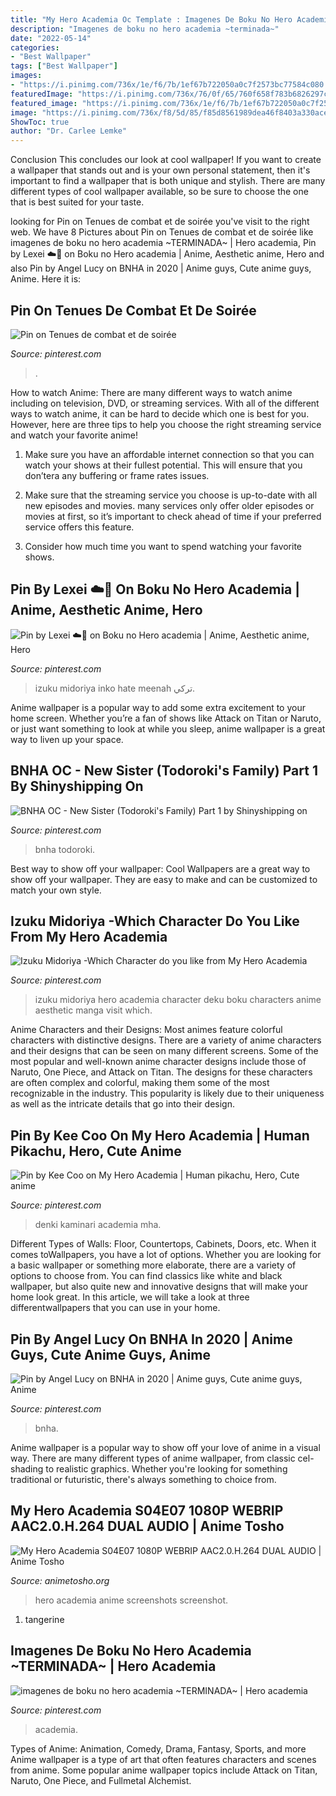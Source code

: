 ```yaml
---
title: "My Hero Academia Oc Template : Imagenes De Boku No Hero Academia ~terminada~"
description: "Imagenes de boku no hero academia ~terminada~"
date: "2022-05-14"
categories:
- "Best Wallpaper"
tags: ["Best Wallpaper"]
images:
- "https://i.pinimg.com/736x/1e/f6/7b/1ef67b722050a0c7f2573bc77584c080.jpg"
featuredImage: "https://i.pinimg.com/736x/76/0f/65/760f658f783b6826297ce314265ee8df.jpg"
featured_image: "https://i.pinimg.com/736x/1e/f6/7b/1ef67b722050a0c7f2573bc77584c080.jpg"
image: "https://i.pinimg.com/736x/f8/5d/85/f85d8561989dea46f8403a330ace70dd.jpg"
ShowToc: true
author: "Dr. Carlee Lemke"
---
```



Conclusion
This concludes our look at cool wallpaper! If you want to create a wallpaper that stands out and is your own personal statement, then it's important to find a wallpaper that is both unique and stylish. There are many different types of cool wallpaper available, so be sure to choose the one that is best suited for your taste.

	

		
looking for Pin on Tenues de combat et de soirée you've visit to the right web. We have 8 Pictures about Pin on Tenues de combat et de soirée like imagenes de boku no hero academia ~TERMINADA~ | Hero academia, Pin by Lexei ☁️🍃 on Boku no Hero academia | Anime, Aesthetic anime, Hero and also Pin by Angel Lucy on BNHA in 2020 | Anime guys, Cute anime guys, Anime. Here it is:
		
    
## Pin On Tenues De Combat Et De Soirée

<img loading=lazy src="https://i.pinimg.com/736x/2a/d3/16/2ad316ecba9fcd0ef9637eb83bf26695.jpg" onerror="this.onerror=null;this.src='https://tse3.mm.bing.net/th?id=OIP.ORzNBhDITIkZ_3UUeVL8WwHaKd&amp;pid=15.1';" alt="Pin on Tenues de combat et de soirée">

_Source: pinterest.com_

>. 

	

How to watch Anime: There are many different ways to watch anime including on television, DVD, or streaming services.
With all of the different ways to watch anime, it can be hard to decide which one is best for you. However, here are three tips to help you choose the right streaming service and watch your favorite anime!
1. Make sure you have an affordable internet connection so that you can watch your shows at their fullest potential. This will ensure that you don’tera any buffering or frame rates issues.

2. Make sure that the streaming service you choose is up-to-date with all new episodes and movies. many services only offer older episodes or movies at first, so it’s important to check ahead of time if your preferred service offers this feature.

3. Consider how much time you want to spend watching your favorite shows.

    
## Pin By Lexei ☁️🍃 On Boku No Hero Academia | Anime, Aesthetic Anime, Hero

<img loading=lazy src="https://i.pinimg.com/736x/76/0f/65/760f658f783b6826297ce314265ee8df.jpg" onerror="this.onerror=null;this.src='https://tse3.mm.bing.net/th?id=OIP.dQbGSp13sLx5IbsULXvgiAHaHa&amp;pid=15.1';" alt="Pin by Lexei ☁️🍃 on Boku no Hero academia | Anime, Aesthetic anime, Hero">

_Source: pinterest.com_

>izuku midoriya inko hate meenah تركي. 

	

Anime wallpaper is a popular way to add some extra excitement to your home screen. Whether you’re a fan of shows like Attack on Titan or Naruto, or just want something to look at while you sleep, anime wallpaper is a great way to liven up your space.

    
## BNHA OC - New Sister (Todoroki&#039;s Family) Part 1 By Shinyshipping On

<img loading=lazy src="https://i.pinimg.com/736x/fb/72/88/fb7288d191b348534fc23ef9ceeedba3.jpg" onerror="this.onerror=null;this.src='https://tse2.mm.bing.net/th?id=OIP.xZlNxB73-xBMHenQ6x_CzAHaLZ&amp;pid=15.1';" alt="BNHA OC - New Sister (Todoroki&#039;s Family) Part 1 by Shinyshipping on">

_Source: pinterest.com_

>bnha todoroki. 

	

Best way to show off your wallpaper:
Cool Wallpapers are a great way to show off your wallpaper. They are easy to make and can be customized to match your own style.

    
## Izuku Midoriya -Which Character Do You Like From My Hero Academia

<img loading=lazy src="https://i.pinimg.com/736x/f8/5d/85/f85d8561989dea46f8403a330ace70dd.jpg" onerror="this.onerror=null;this.src='https://tse1.mm.bing.net/th?id=OIP.UGqztY9WExl2A4nr9cuQHQHaLG&amp;pid=15.1';" alt="Izuku Midoriya -Which Character do you like from My Hero Academia">

_Source: pinterest.com_

>izuku midoriya hero academia character deku boku characters anime aesthetic manga visit which. 

	

Anime Characters and their Designs: Most animes feature colorful characters with distinctive designs.
There are a variety of anime characters and their designs that can be seen on many different screens. Some of the most popular and well-known anime character designs include those of Naruto, One Piece, and Attack on Titan. The designs for these characters are often complex and colorful, making them some of the most recognizable in the industry. This popularity is likely due to their uniqueness as well as the intricate details that go into their design.

    
## Pin By Kee Coo On My Hero Academia | Human Pikachu, Hero, Cute Anime

<img loading=lazy src="https://i.pinimg.com/736x/13/2b/de/132bdeeafac8c6396e71864ff19b74a5.jpg" onerror="this.onerror=null;this.src='https://tse3.mm.bing.net/th?id=OIP.riH3Zw-4jn_8igsy3atkpgHaK5&amp;pid=15.1';" alt="Pin by Kee Coo on My Hero Academia | Human pikachu, Hero, Cute anime">

_Source: pinterest.com_

>denki kaminari academia mha. 

	

Different Types of Walls: Floor, Countertops, Cabinets, Doors, etc.
When it comes toWallpapers, you have a lot of options. Whether you are looking for a basic wallpaper or something more elaborate, there are a variety of options to choose from. You can find classics like white and black wallpaper, but also quite new and innovative designs that will make your home look great. In this article, we will take a look at three differentwallpapers that you can use in your home.

    
## Pin By Angel Lucy On BNHA In 2020 | Anime Guys, Cute Anime Guys, Anime

<img loading=lazy src="https://i.pinimg.com/736x/a4/82/14/a48214881b6ff1510e87c7c1a230baea.jpg" onerror="this.onerror=null;this.src='https://tse3.mm.bing.net/th?id=OIP.YRvsENnjZgZMfPLAKx_ByQHaMV&amp;pid=15.1';" alt="Pin by Angel Lucy on BNHA in 2020 | Anime guys, Cute anime guys, Anime">

_Source: pinterest.com_

>bnha. 

	

Anime wallpaper is a popular way to show off your love of anime in a visual way. There are many different types of anime wallpaper, from classic cel-shading to realistic graphics. Whether you're looking for something traditional or futuristic, there's always something to choice from.

    
## My Hero Academia S04E07 1080P WEBRIP AAC2.0.H.264 DUAL AUDIO | Anime Tosho

<img loading=lazy src="https://storage.animetosho.org/sframes/000a3606_358320.png" onerror="this.onerror=null;this.src='https://tse2.mm.bing.net/th?id=OIP.vm2idlNyEqnIeuJQGNHpswHaEK&amp;pid=15.1';" alt="My Hero Academia S04E07 1080P WEBRIP AAC2.0.H.264 DUAL AUDIO | Anime Tosho">

_Source: animetosho.org_

>hero academia anime screenshots screenshot. 

	

1. tangerine 

    
## Imagenes De Boku No Hero Academia ~TERMINADA~ | Hero Academia

<img loading=lazy src="https://i.pinimg.com/736x/1e/f6/7b/1ef67b722050a0c7f2573bc77584c080.jpg" onerror="this.onerror=null;this.src='https://tse3.mm.bing.net/th?id=OIP.A3Dnu1gnI6mXRUCsiSaVfgHaQw&amp;pid=15.1';" alt="imagenes de boku no hero academia ~TERMINADA~ | Hero academia">

_Source: pinterest.com_

>academia. 

	

Types of Anime: Animation, Comedy, Drama, Fantasy, Sports, and more
Anime wallpaper is a type of art that often features characters and scenes from anime. Some popular anime wallpaper topics include Attack on Titan, Naruto, One Piece, and Fullmetal Alchemist.

